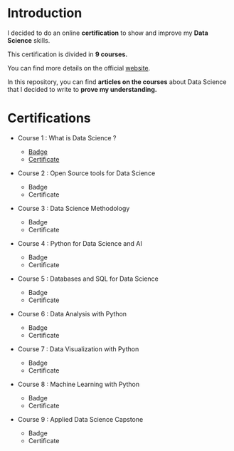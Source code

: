 # Introduction

I decided to do an online **certification** to show and improve my **Data Science** skills. 

This certification is divided in **9 courses.**

You can find more details on the official [website](https://www.coursera.org/professional-certificates/ibm-data-science#courses).

In this repository, you can find **articles on the courses** about Data Science that I decided to write to **prove my understanding.**

# Certifications

- Course 1 : What is Data Science ? 
  - [Badge](https://www.youracclaim.com/badges/556b1691-c4d2-4363-82a5-19fb9d8b9355/linked_in_profile)
  - [Certificate](https://www.coursera.org/account/accomplishments/certificate/SASU993DGJ96)

- Course 2 : Open Source tools for Data Science
  - Badge
  - Certificate

- Course 3 : Data Science Methodology
  - Badge
  - Certificate

- Course 4 : Python for Data Science and AI
  - Badge
  - Certificate

- Course 5 : Databases and SQL for Data Science
  - Badge
  - Certificate

- Course 6 : Data Analysis with Python
  - Badge
  - Certificate

- Course 7 : Data Visualization with Python
  - Badge
  - Certificate

- Course 8 : Machine Learning with Python
  - Badge
  - Certificate

- Course 9 : Applied Data Science Capstone
  - Badge
  - Certificate
